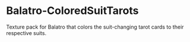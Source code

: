 # Balatro-ColoredSuitTarots
Texture pack for Balatro that colors the suit-changing tarot cards to their respective suits.
